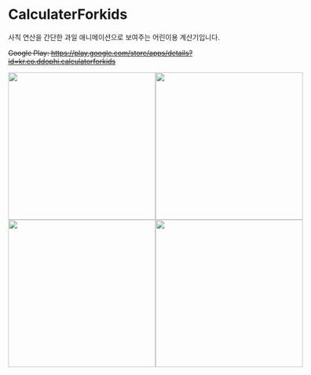 # CalculaterForkids
사칙 연산을 간단한 과일 애니메이션으로 보여주는 어린이용 계산기입니다.

~~Google Play: https://play.google.com/store/apps/details?id=kr.co.ddophi.calculatorforkids~~

<div style="display:flex">
  <img height="300" src="https://user-images.githubusercontent.com/72330884/210074604-2fd48142-a9f8-4ec6-b96d-949f25429711.gif">
  <img height="300" src="https://user-images.githubusercontent.com/72330884/210074510-a9728c0c-dfac-49b3-818d-032593603f46.gif">
</div>

<div style="display:flex">
  <img height="300" src="https://user-images.githubusercontent.com/72330884/210074215-22b3e5d6-9fa8-4e75-8e98-7b899ce6c671.gif">
  <img height="300" src="https://user-images.githubusercontent.com/72330884/210074221-a2470daf-a63e-4a89-b77c-0298c5c6e3c8.gif">
</div>
